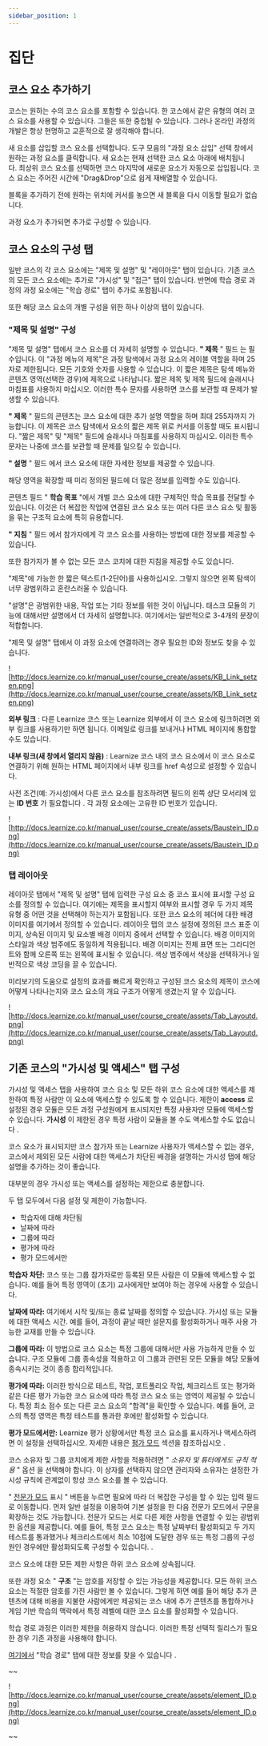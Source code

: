 ```yaml
---
sidebar_position: 1
---
```


# 집단

## 코스 요소 추가하기

코스는 원하는 수의 코스 요소를 포함할 수 있습니다. 한 코스에서 같은 유형의 여러 코스 요소를 사용할 수 있습니다. 그들은 또한 중첩될 수 있습니다. 그러나 온라인 과정의 개발은 항상 현명하고 교훈적으로 잘 생각해야 합니다.

새 요소를 삽입할 코스 요소를 선택합니다. 도구 모음의 "과정 요소 삽입" 선택 창에서 원하는 과정 요소를 클릭합니다. 새 요소는 현재 선택한 코스 요소 아래에 배치됩니다. 최상위 코스 요소를 선택하면 코스 마지막에 새로운 요소가 자동으로 삽입됩니다. 코스 요소는 주어진 시간에 "Drag&Drop"으로 쉽게 재배열할 수 있습니다.

블록을 추가하기 전에 원하는 위치에 커서를 놓으면 새 블록을 다시 이동할 필요가 없습니다.

과정 요소가 추가되면 추가로 구성할 수 있습니다.

## 코스 요소의 구성 탭

일반 코스의 각 코스 요소에는 "제목 및 설명" 및 "레이아웃" 탭이 있습니다. 기존 코스의 모든 코스 요소에는 추가로 "가시성" 및 "접근" 탭이 있습니다. 반면에 학습 경로 과정의 과정 요소에는 "학습 경로" 탭이 추가로 포함됩니다.

또한 해당 코스 요소의 개별 구성을 위한 하나 이상의 탭이 있습니다.

### "제목 및 설명" 구성

"제목 및 설명" 탭에서 코스 요소를 더 자세히 설명할 수 있습니다. **" 제목** " 필드 는 필수입니다. 이 "과정 메뉴의 제목"은 과정 탐색에서 과정 요소의 레이블 역할을 하며 25자로 제한됩니다. 모든 기호와 숫자를 사용할 수 있습니다. 이 짧은 제목은 탐색 메뉴와 콘텐츠 영역(선택한 경우)에 제목으로 나타납니다. 짧은 제목 및 제목 필드에 슬래시나 마침표를 사용하지 마십시오. 이러한 특수 문자를 사용하면 코스를 보관할 때 문제가 발생할 수 있습니다.

**" 제목** " 필드의 콘텐츠는 코스 요소에 대한 추가 설명 역할을 하며 최대 255자까지 가능합니다. 이 제목은 코스 탐색에서 요소의 짧은 제목 위로 커서를 이동할 때도 표시됩니다. "짧은 제목" 및 "제목" 필드에 슬래시나 마침표를 사용하지 마십시오. 이러한 특수 문자는 나중에 코스를 보관할 때 문제를 일으킬 수 있습니다.

**" 설명** " 필드 에서 코스 요소에 대한 자세한 정보를 제공할 수 있습니다.

해당 영역을 확장할 때 미리 정의된 필드에 더 많은 정보를 입력할 수도 있습니다.

콘텐츠 필드 " **학습 목표** "에서 개별 코스 요소에 대한 구체적인 학습 목표를 전달할 수 있습니다. 이것은 더 복잡한 작업에 연결된 코스 요소 또는 여러 다른 코스 요소 및 활동을 묶는 구조적 요소에 특히 유용합니다.

**" 지침** " 필드 에서 참가자에게 각 코스 요소를 사용하는 방법에 대한 정보를 제공할 수 있습니다.

또한 참가자가 볼 수 없는 모든 코스 코치에 대한 지침을 제공할 수도 있습니다.

"제목"에 가능한 한 짧은 텍스트(1-2단어)를 사용하십시오. 그렇지 않으면 왼쪽 탐색이 너무 광범위하고 혼란스러울 수 있습니다.

"설명"은 광범위한 내용, 작업 또는 기타 정보를 위한 것이 아닙니다. 태스크 모듈의 기능에 대해서만 설명에서 더 자세히 설명합니다. 여기에서는 일반적으로 3-4개의 문장이 적합합니다.

"제목 및 설명" 탭에서 이 과정 요소에 연결하려는 경우 필요한 ID와 정보도 찾을 수 있습니다.

![http://docs.learnize.co.kr/manual_user/course_create/assets/KB_Link_setzen.png](http://docs.learnize.co.kr/manual_user/course_create/assets/KB_Link_setzen.png)

**외부 링크** : 다른 Learnize 코스 또는 Learnize 외부에서 이 코스 요소에 링크하려면 외부 링크를 사용하기만 하면 됩니다. 이메일로 링크를 보내거나 HTML 페이지에 통합할 수도 있습니다.

**내부 링크(새 창에서 열리지 않음)** : Learnize 코스 내의 코스 요소에서 이 코스 요소로 연결하기 위해 원하는 HTML 페이지에서 내부 링크를 href 속성으로 설정할 수 있습니다.

사전 조건(예: 가시성)에서 다른 코스 요소를 참조하려면 필드의 왼쪽 상단 모서리에 있는 **ID 번호** 가 필요합니다 . 각 과정 요소에는 고유한 ID 번호가 있습니다.

![http://docs.learnize.co.kr/manual_user/course_create/assets/Baustein_ID.png](http://docs.learnize.co.kr/manual_user/course_create/assets/Baustein_ID.png)

### 탭 레이아웃

레이아웃 탭에서 "제목 및 설명" 탭에 입력한 구성 요소 중 코스 표시에 표시할 구성 요소를 정의할 수 있습니다. 여기에는 제목을 표시할지 여부와 표시할 경우 두 가지 제목 유형 중 어떤 것을 선택해야 하는지가 포함됩니다. 또한 코스 요소의 헤더에 대한 배경 이미지를 여기에서 정의할 수 있습니다. 레이아웃 탭의 코스 설정에 정의된 코스 표준 이미지, 상속된 이미지 및 요소별 배경 이미지 중에서 선택할 수 있습니다. 배경 이미지의 스타일과 색상 범주에도 동일하게 적용됩니다. 배경 이미지는 전체 표면 또는 그라디언트와 함께 오른쪽 또는 왼쪽에 표시될 수 있습니다. 색상 범주에서 색상을 선택하거나 일반적으로 색상 코딩을 끌 수 있습니다.

미리보기의 도움으로 설정의 효과를 빠르게 확인하고 구성된 코스 요소의 제목이 코스에 어떻게 나타나는지와 코스 요소의 개요 구조가 어떻게 생겼는지 알 수 있습니다.

![http://docs.learnize.co.kr/manual_user/course_create/assets/Tab_Layoutd.png](http://docs.learnize.co.kr/manual_user/course_create/assets/Tab_Layoutd.png)

## 기존 코스의 "가시성 및 액세스" 탭 구성

가시성 및 액세스 탭을 사용하여 코스 요소 및 모든 하위 코스 요소에 대한 액세스를 제한하여 특정 사람만 이 요소에 액세스할 수 있도록 할 수 있습니다. 제한이 **access** 로 설정된 경우 모듈은 모든 과정 구성원에게 표시되지만 특정 사용자만 모듈에 액세스할 수 있습니다. **가시성** 이 제한된 경우 특정 사람이 모듈을 볼 수도 액세스할 수도 없습니다 .

코스 요소가 표시되지만 코스 참가자 또는 Learnize 사용자가 액세스할 수 없는 경우, 코스에서 제외된 모든 사람에 대한 액세스가 차단된 배경을 설명하는 가시성 탭에 해당 설명을 추가하는 것이 좋습니다.

대부분의 경우 가시성 또는 액세스를 설정하는 제한으로 충분합니다.

두 탭 모두에서 다음 설정 및 제한이 가능합니다.

- 학습자에 대해 차단됨
- 날짜에 따라
- 그룹에 따라
- 평가에 따라
- 평가 모드에서만

**학습자 차단:** 코스 또는 그룹 참가자로만 등록된 모든 사람은 이 모듈에 액세스할 수 없습니다. 예를 들어 특정 영역이 (초기) 교사에게만 보여야 하는 경우에 사용할 수 있습니다.

**날짜에 따라:** 여기에서 시작 및/또는 종료 날짜를 정의할 수 있습니다. 가시성 또는 모듈에 대한 액세스 시간. 예를 들어, 과정이 끝날 때만 설문지를 활성화하거나 매주 사용 가능한 교재를 만들 수 있습니다.

**그룹에 따라:** 이 방법으로 코스 요소는 특정 그룹에 대해서만 사용 가능하게 만들 수 있습니다. 구조 모듈에 그룹 종속성을 적용하고 이 그룹과 관련된 모든 모듈을 해당 모듈에 종속시키는 것이 종종 합리적입니다.

**평가에 따라:** 이러한 방식으로 테스트, 작업, 포트폴리오 작업, 체크리스트 또는 평가와 같은 다른 평가 가능한 코스 요소에 따라 특정 코스 요소 또는 영역이 제공될 수 있습니다. 특정 최소 점수 또는 다른 코스 요소의 "합격"을 확인할 수 있습니다. 예를 들어, 코스의 특정 영역은 특정 테스트를 통과한 후에만 활성화할 수 있습니다.

**평가 모드에서만:** Learnize 평가 상황에서만 특정 코스 요소를 표시하거나 액세스하려면 이 설정을 선택하십시오. 자세한 내용은 [평가 모드](http://docs.learnize.co.kr/manual_user/e-assessment/Assessment_mode/) 섹션을 참조하십시오 .

코스 소유자 및 그룹 코치에게 제한 사항을 적용하려면 " *소유자 및 튜터에게도 규칙 적용* " 옵션 을 선택해야 합니다. 이 상자를 선택하지 않으면 관리자와 소유자는 설정한 가시성 규칙에 관계없이 항상 코스 요소를 볼 수 있습니다.

" [전문가 모드](http://docs.learnize.co.kr/manual_user/course_create/Access_Restrictions_in_the_Expert_Mode/) 표시 " 버튼을 누르면 필요에 따라 더 복잡한 구성을 할 수 있는 입력 필드로 이동합니다. 먼저 일반 설정을 이용하여 기본 설정을 한 다음 전문가 모드에서 구문을 확장하는 것도 가능합니다. 전문가 모드는 서로 다른 제한 사항을 연결할 수 있는 광범위한 옵션을 제공합니다. 예를 들어, 특정 코스 요소는 특정 날짜부터 활성화되고 두 가지 테스트를 통과했거나 체크리스트에서 최소 10점에 도달한 경우 또는 특정 그룹의 구성원인 경우에만 활성화되도록 구성할 수 있습니다. .

코스 요소에 대한 모든 제한 사항은 하위 코스 요소에 상속됩니다.

또한 과정 요소 " **구조** "는 암호를 저장할 수 있는 가능성을 제공합니다. 모든 하위 코스 요소는 적절한 암호를 가진 사람만 볼 수 있습니다. 그렇게 하면 예를 들어 해당 추가 콘텐츠에 대해 비용을 지불한 사람에게만 제공되는 코스 내에 추가 콘텐츠를 통합하거나 게임 기반 학습의 맥락에서 특정 레벨에 대한 코스 요소를 활성화할 수 있습니다.

학습 경로 과정은 이러한 제한을 허용하지 않습니다. 이러한 특정 선택적 릴리스가 필요한 경우 기존 과정을 사용해야 합니다.

[여기에서](http://docs.learnize.co.kr/manual_user/course_create/Learning_path_course_-_Course_editor/) "학습 경로" 탭에 대한 정보를 찾을 수 있습니다 .

~~

![http://docs.learnize.co.kr/manual_user/course_create/assets/element_ID.png](http://docs.learnize.co.kr/manual_user/course_create/assets/element_ID.png)

~~